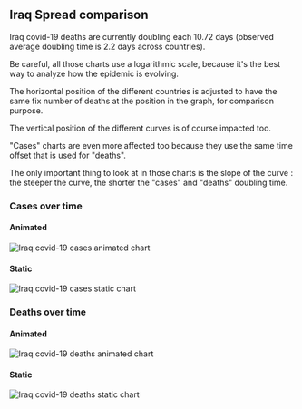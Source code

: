 ## Iraq Spread comparison 

Iraq covid-19 deaths are currently doubling each 10.72 days (observed average doubling time is 2.2 days across countries).



Be careful, all those charts use a logarithmic scale, because it's the best way to analyze how the epidemic is evolving.
 
The horizontal position of the different countries is adjusted to have the same fix number of deaths at the position in the graph, for comparison purpose.

The vertical position of the different curves is of course impacted too.

"Cases" charts are even more affected too because they use the same time offset that is used for "deaths".

The only important thing to look at in those charts is the slope of the curve : the steeper the curve, the shorter the "cases" and "deaths" doubling time.



 
### Cases over time
 
#### Animated
![Iraq covid-19 cases animated chart](https://raw.githubusercontent.com/madlag/coronavirus_study/master/notebooks/graphs/2020-03-20/countries/Iraq/2020-03-20_Iraq_deaths.gif "Iraq covid-19 cases animated chart")   
 
#### Static
![Iraq covid-19 cases static chart](https://raw.githubusercontent.com/madlag/coronavirus_study/master/notebooks/graphs/2020-03-20/countries/Iraq/2020-03-20_Iraq_deaths.png "Iraq covid-19 cases static chart")   

 
### Deaths over time
 
#### Animated
![Iraq covid-19 deaths animated chart](https://raw.githubusercontent.com/madlag/coronavirus_study/master/notebooks/graphs/2020-03-20/countries/Iraq/2020-03-20_Iraq_deaths.gif "Iraq covid-19 deaths animated chart")   
 
#### Static
![Iraq covid-19 deaths static chart](https://raw.githubusercontent.com/madlag/coronavirus_study/master/notebooks/graphs/2020-03-20/countries/Iraq/2020-03-20_Iraq_deaths.png "Iraq covid-19 deaths static chart")   

